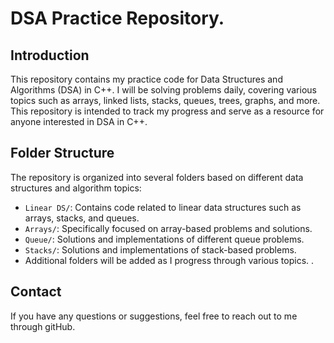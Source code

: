 # DSA Practice Repository.

## Introduction
This repository contains my practice code for Data Structures and Algorithms (DSA) in C++. I will be solving problems daily, covering various topics such as arrays, linked lists, stacks, queues, trees, graphs, and more. This repository is intended to track my progress and serve as a resource for anyone interested in DSA in C++.

## Folder Structure
The repository is organized into several folders based on different data structures and algorithm topics:

- `Linear DS/`: Contains code related to linear data structures such as arrays, stacks, and queues.
- `Arrays/`: Specifically focused on array-based problems and solutions.
- `Queue/`: Solutions and implementations of different queue problems.
- `Stacks/`: Solutions and implementations of stack-based problems.
- Additional folders will be added as I progress through various topics.
.
## Contact
If you have any questions or suggestions, feel free to reach out to me through gitHub.
